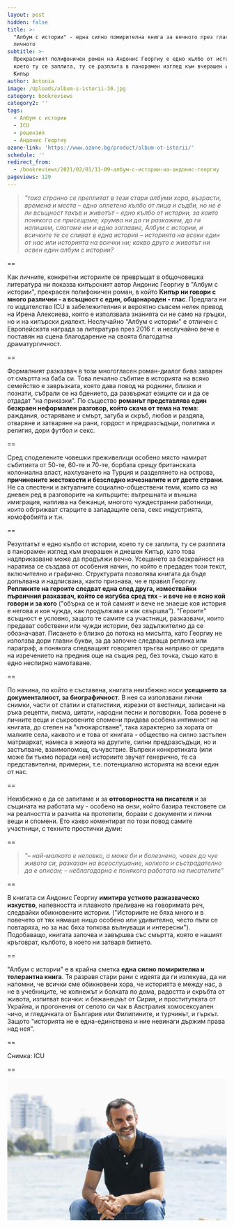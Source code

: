 ```yaml
---
layout: post
hidden: false
title: >-
  "Албум с истории" - една силно помирителна книга за вечното през гласа на
  личното
subtitle: >-
  Прекрасният полифоничен роман на Андонис Георгиу е едно кълбо от истории,
  което ту се заплита, ту се разплита в панорамен изглед към вчерашен и днешен
  Кипър
author: Antonia
image: /Uploads/album-s-istorii-30.jpg
category: bookreviews
category2: ''
tags:
  - Албум с истории
  - ICU
  - рецензия
  - Андонис Георгиу
ozone-link: 'https://www.ozone.bg/product/album-ot-istorii/'
schedule: ''
redirect_from:
  - /bookreviews/2021/02/01/11-09-албум-с-истории-на-андонис-георгиу
pageviews: 129
---
```

> *"така странно се преплитат в тези стари албуми хора, възрасти, времена и места – едно оплетено кълбо от лица и съдби, но не е ли всъщност такъв и животът – едно кълбо от истории, за които понякога се присещаме, хрумва ни да ги разкажем, да ги напишем, слагаме им и едно заглавие, Албум с истории, и всичките те се сливат в една история – историята на всеки един от нас или историята на всички ни; какво друго е животът ни освен един албум с истории?*

\==

Как личните, конкретни историите се превръщат в общочовешка литература ни показва кипърският автор Андонис Георгиу в "Албум с истории", прекрасен полифоничен роман, в който **Кипър ни говори с много различни - а всъщност с един, общонароден - глас**. Предлага ни го издателство ICU в забележителния и вероятно съвсем нелек превод на Ирена Алексиева, която е използвала знанията си не само на гръцки, но и на кипърски диалект. Неслучайно "Албум с истории" е отличен с Европейската награда за литература през 2016 г. и неслучайно вече е поставян на сцена благодарение на своята благодатна драматургичност.  

\==

Формалният разказвач в този многогласен роман-диалог бива заварен от смъртта на баба си. Това печално събитие в историята на всяко семейство е завръзката, която дава повод на роднини, близки и познати, събрали се на бдението, да развържат езиците си и да се отдадат "на приказки". По същество **романът представлява един безкраен неформален разговор, който скача от тема на тема**: раждания, остаряване и смърт, загуба и скръб, любов и раздяла, отваряне и затваряне на рани, гордост и предразсъдъци, политика и религия, дори футбол и секс. 

\==

Сред споделените човешки преживелици особено място намират събитията от 50-те, 60-те и 70-те, борбата срещу британската колониална власт, нахлуването на Турция и разделянето на острова, **причинените жестокости и безследно изчезналите и от двете страни**. Не са спестени и актуалните социално-обществени теми, които са на дневен ред в разговорите на кипърците: вътрешната и външна имиграция, наплива на бежанци, многото чуждестранни работници, които обгрижват старците в западащите села, секс индустрията, хомофобията и т.н.  

\==

Резултатът е едно кълбо от истории, което ту се заплита, ту се разплита в панорамен изглед към вчерашен и днешен Кипър, като това надприказване може да продължи вечно. Усещането за безкрайност на наратива се създава от особения начин, по който е предаден този текст, включително и графично. Структурата позволява книгата да бъде допълвана и надписвана, както признава, че е правил Георгиу. **Репликите на героите следват една след друга, измествайки първичния разказвач, който се изгубва сред тях - и вече не е ясно кой говори и за кого** ("обърка се и той самият и вече не знаеше коя история е негова и коя чужда, как продължава и как свършва"). "Героите" всъщност е условно, защото те самите са участници, разказвачи, които предават собствени или чужди истории, без задължително да се обозначават. Писането е близко до потока на мисълта, като Георгиу не използва дори главни букви, за да започне следваща реплика или параграф, а понякога следващият говорител тръгва направо от средата на изречението на предния още на същия ред, без точка, също като в едно неспирно намотаване.   

\==

По начина, по който е съставена, книгата неизбежно носи **усещането за документалност, за биографичност**. В нея са използвани лични снимки, части от статии и статистики, изрезки от вестници, записани на ръка рецепти, писма, цитати, народни песни и поговорки. Това ровене в личните вещи и съкровените спомени придава особена интимност на книгата, до степен на "клюкарстване", така характерно за хората от малките села, каквото и е това от книгата - общество на силно застъпен матриархат, намеса в живота на другите, силни предразсъдъци, но и застъпване, взаимопомощ, съчувствие. Въпреки конкретиката (или може би тъкмо поради нея) историите звучат генерично, те са представителни, примерни, т.е. потенциално историята на всеки един от нас.  

\==

Неизбежно е да се запитаме и за **отговорността на писателя** и за същината на работата му - особено на онзи, който базира текстовете си на реалността и разчита на прототипи, борави с документи и лични вещи и спомени. Ето какво коментират по този повод самите участници, с техните простички думи:

\==

> *"– най-малкото е неловко, а може би и болезнено, човек да чуе живота си, разказан на всеослушание, колкото и състрадателно да е описан; 
> – неблагодарна е понякога работата на писателите"*

\==

В книгата си Андонис Георгиу **имитира устното разказваческо изкуство**, напевността и плавното преливане на говоримата реч, следвайки обикновените истории. ("Историите не бяха много и в повечето от тях нямаше нищо особено или удивително, често пъти се повтаряха, но за нас бяха толкова вълнуващи и интересни"). Подобаващо, книгата започва и завършва със смъртта, която е нашият кръговрат, кълбото, в което ни затваря битието. 

\==

"Албум с истории" е в крайна сметка **една силно помирителна и толерантна книга**. Тя разравя стари рани с идеята да ги излекува, да ни напомни, че всички сме обикновени хора, че историята е между нас, а не в учебниците, че копнежът и болката по дома, радостта и скръбта от живота, изпитват всички: и бежанецъът от Сирия, и проститутката от Украйна, и прогонения от селото си чак в Австралия хомосексуален чичо, и гледачката от България или Филипините, и турчинът, и гъркът. Защото "историята не е една-единствена и ние невинаги държим права над нея".

\==

Снимка: ICU

\==

![](/Uploads/antonis-georgiou.jpg)